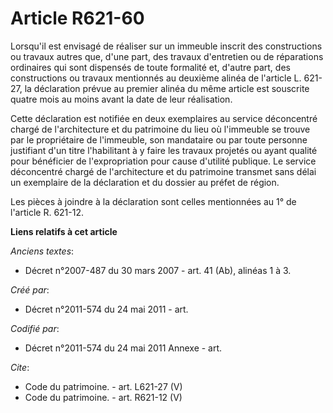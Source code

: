 # Article R621-60

Lorsqu'il est envisagé de réaliser sur un immeuble inscrit des constructions ou travaux autres que, d'une part, des travaux
d'entretien ou de réparations ordinaires qui sont dispensés de toute formalité et, d'autre part, des constructions ou travaux
mentionnés au deuxième alinéa de l'article L. 621-27, la déclaration prévue au premier alinéa du même article est souscrite
quatre mois au moins avant la date de leur réalisation.

Cette déclaration est notifiée en deux exemplaires au service déconcentré chargé de l'architecture et du patrimoine du lieu
où l'immeuble se trouve par le propriétaire de l'immeuble, son mandataire ou par toute personne justifiant d'un titre
l'habilitant à y faire les travaux projetés ou ayant qualité pour bénéficier de l'expropriation pour cause d'utilité
publique. Le service déconcentré chargé de l'architecture et du patrimoine transmet sans délai un exemplaire de la
déclaration et du dossier au préfet de région.

Les pièces à joindre à la déclaration sont celles mentionnées au 1° de l'article R. 621-12.

**Liens relatifs à cet article**

_Anciens textes_:

  - Décret n°2007-487 du 30 mars 2007 - art. 41 (Ab), alinéas 1 à 3.

_Créé par_:

  - Décret n°2011-574 du 24 mai 2011  - art.

_Codifié par_:

  - Décret n°2011-574 du 24 mai 2011 Annexe - art.

_Cite_:

  - Code du patrimoine. - art. L621-27 (V)
  - Code du patrimoine. - art. R621-12 (V)
